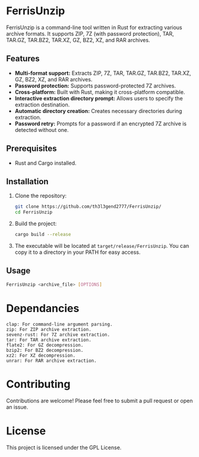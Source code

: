 # FerrisUnzip

FerrisUnzip is a command-line tool written in Rust for extracting various archive formats. It supports ZIP, 7Z (with password protection), TAR, TAR.GZ, TAR.BZ2, TAR.XZ, GZ, BZ2, XZ, and RAR archives.

## Features

-   **Multi-format support:** Extracts ZIP, 7Z, TAR, TAR.GZ, TAR.BZ2, TAR.XZ, GZ, BZ2, XZ, and RAR archives.
-   **Password protection:** Supports password-protected 7Z archives.
-   **Cross-platform:** Built with Rust, making it cross-platform compatible.
-   **Interactive extraction directory prompt:** Allows users to specify the extraction destination.
-   **Automatic directory creation:** Creates necessary directories during extraction.
-   **Password retry:** Prompts for a password if an encrypted 7Z archive is detected without one.

## Prerequisites

-   Rust and Cargo installed.

## Installation

1.  Clone the repository:

    ```bash
    git clone https://github.com/th3l3gend2777/FerrisUnzip/
    cd FerrisUnzip
    ```

2.  Build the project:

    ```bash
    cargo build --release
    ```

3.  The executable will be located at `target/release/FerrisUnzip`. You can copy it to a directory in your PATH for easy access.

## Usage

```bash
FerrisUnzip <archive_file> [OPTIONS]
```

# Dependancies

    clap: For command-line argument parsing.
    zip: For ZIP archive extraction.
    sevenz-rust: For 7Z archive extraction.
    tar: For TAR archive extraction.
    flate2: For GZ decompression.
    bzip2: For BZ2 decompression.
    xz2: For XZ decompression.
    unrar: For RAR archive extraction.

# Contributing

Contributions are welcome! Please feel free to submit a pull request or open an issue.
# License

This project is licensed under the GPL License.
